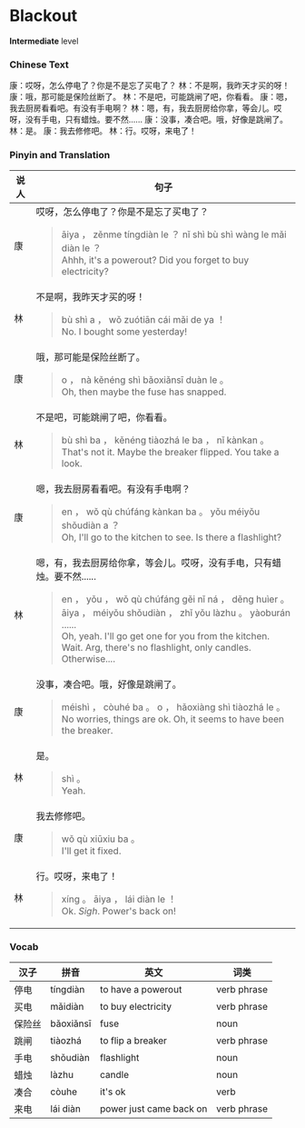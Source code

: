 # Blackout
**Intermediate** level
### Chinese Text
康：哎呀，怎么停电了？你是不是忘了买电了？
林：不是啊，我昨天才买的呀！
康：哦，那可能是保险丝断了。
林：不是吧，可能跳闸了吧，你看看。
康：嗯，我去厨房看看吧。有没有手电啊？
林：嗯，有，我去厨房给你拿，等会儿。哎呀，没有手电，只有蜡烛。要不然......
康：没事，凑合吧。哦，好像是跳闸了。
林：是。
康：我去修修吧。
林：行。哎呀，来电了！

### Pinyin and Translation
|说人|句子|
|----|----|
|康|哎呀，怎么停电了？你是不是忘了买电了？<blockquote>āiya ， zěnme tíngdiàn le ？ nǐ shì bù shì wàng le mǎi diàn le ？<br />Ahhh, it's a powerout? Did you forget to buy electricity?</blockquote>|
|林|不是啊，我昨天才买的呀！<blockquote>bù shì a ， wǒ zuótiān cái mǎi de ya ！<br />No. I bought some yesterday!</blockquote>|
|康|哦，那可能是保险丝断了。<blockquote>o ， nà kěnéng shì bǎoxiǎnsī duàn le 。<br />Oh, then maybe the fuse has snapped.</blockquote>|
|林|不是吧，可能跳闸了吧，你看看。<blockquote>bù shì ba ， kěnéng tiàozhá le ba ， nǐ kànkan 。<br />That's not it. Maybe the breaker flipped. You take a look.</blockquote>|
|康|嗯，我去厨房看看吧。有没有手电啊？<blockquote>en ， wǒ qù chúfáng kànkan ba 。 yǒu méiyǒu shǒudiàn a ？<br />Oh, I'll go to the kitchen to see. Is there a flashlight?</blockquote>|
|林|嗯，有，我去厨房给你拿，等会儿。哎呀，没有手电，只有蜡烛。要不然......<blockquote>en ， yǒu ， wǒ qù chúfáng gěi nǐ ná ， děng huìer 。 āiya ， méiyǒu shǒudiàn ， zhǐ yǒu làzhu 。 yàoburán ......<br />Oh, yeah. I'll go get one for you from the kitchen. Wait. Arg, there's no flashlight, only candles. Otherwise....</blockquote>|
|康|没事，凑合吧。哦，好像是跳闸了。<blockquote>méishì ， còuhé ba 。 o ， hǎoxiàng shì tiàozhá le 。<br />No worries, things are ok. Oh, it seems to have been the breaker.</blockquote>|
|林|是。<blockquote>shì 。<br />Yeah.</blockquote>|
|康|我去修修吧。<blockquote>wǒ qù xiūxiu ba 。<br />I'll get it fixed.</blockquote>|
|林|行。哎呀，来电了！<blockquote>xíng 。 āiya ， lái diàn le ！<br />Ok. *Sigh*. Power's back on!</blockquote>|
### Vocab
|汉子|拼音|英文|词类|
|----|----|----|----|
|停电|tíngdiàn|to have a powerout|verb phrase|
|买电|mǎidiàn|to buy electricity|verb phrase|
|保险丝|bǎoxiǎnsī|fuse|noun|
|跳闸|tiàozhá|to flip a breaker|verb phrase|
|手电|shǒudiàn|flashlight|noun|
|蜡烛|làzhu|candle|noun|
|凑合|còuhe|it's ok|verb|
|来电|lái diàn|power just came back on|verb phrase|